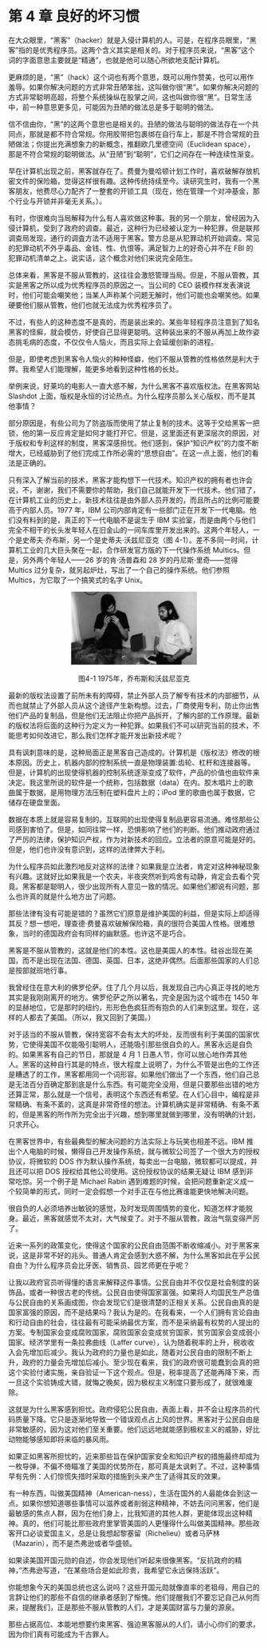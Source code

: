 # 第 4 章 良好的坏习惯

在大众眼里，“黑客”（hacker）就是入侵计算机的人。可是，在程序员眼里，“黑客”指的是优秀程序员。这两个含义其实是相关的。对于程序员来说，“黑客”这个词的字面意思主要就是“精通”，也就是他可以随心所欲地支配计算机。

更麻烦的是，“黑”（hack）这个词也有两个意思，既可以用作赞美，也可以用作羞辱。如果你解决问题的方式非常丑陋笨拙，这叫做你很“黑”。如果你解决问题的方式非常聪明高超，将整个系统操纵在股掌之间，这也叫做你很“黑”。日常生活中，前一种意思更多见，可能因为丑陋的做法总是多于聪明的做法。

信不信由你，“黑”的这两个意思也是相关的。丑陋的做法与聪明的做法存在一个共同点，那就是都不符合常规。你用胶带把包裹绑在自行车上，那是不符合常规的丑陋做法；你提出充满想象力的新概念，推翻欧几里德空间（Euclidean space），那是不符合常规的聪明做法。从“丑陋”到“聪明”，它们之间存在一种连续性渐变。

早在计算机出现之前，黑客就存在了。费曼为曼哈顿计划工作时，喜欢破解存放机密文件的保险箱，觉得这样很有趣。这种传统持续至今。读研究生时，我有一个黑客朋友，他费尽心力配齐了一整套的开锁工具（现在，他在管理一个对冲基金，那个行业与开锁并非毫无关系。）。

有时，你很难向当局解释为什么有人喜欢做这种事。我的另一个朋友，曾经因为入侵计算机，受到了政府的调查。最近，这种行为已经被认定为一种犯罪，但是联邦调查局发现，通行的调査方法不适用于黑客。警方总是从犯罪动机开始调查。常见的犯罪动机不外乎毒品、金钱、性、仇恨等。满足智力上的好奇心并不在 FBI 的犯罪动机清单之上。说实话，这个概念对他们来说完全陌生。

总体来看，黑客是不服从管教的，这往往会激怒管理当局。但是，不服从管教，其实是黑客之所以成为优秀程序员的原因之一。当公司的 CEO 装模作样发表演说时，他们可能会嘲笑他；当某人声称某个问题无解时，他们可能也会嘲笑他。如果硬要他们服从管教，他们也就无法成为优秀程序员了。

不过，有些人的这种态度不是真的，而是装出来的。某些年轻程序员注意到了知名黑客的怪癣，就会模仿，好使自己显得更聪明。这种装出来的不服从再加上故作姿态挑毛病的态度，不仅仅令人恼火，而且实际上会延缓创新的进程。

但是，即使考虑到黑客令人恼火的种种怪癖，他们不服从管教的性格依然是利大于弊。我希望人们能理解，能更多地看到这种性格的长处。

举例来说，好莱坞的电影人一直大惑不解，为什么黑客不喜欢版权法。在黑客网站 Slashdot 上面，版权是永恒的讨论热点。为什么程序员那么关心版权，而不是其他事情？

部分原因是，有些公司为了防盗版而使用了禁止复制的技术。这等于交给黑客一把锁，他的第一反应肯定是如何才能打开它。但是，这里面还有更深层次的原因，对于版权和专利这样的制度，黑客深感担忧。他们感到，保护“知识产权”的力度不断增大，已经威胁到了他们完成工作所必需的“思想自由”。在这一点上面，他们的看法是正确的。

只有深入了解当前的技术，黑客才能构想下一代技术。知识产权的拥有者也许会说，不，谢谢，我们不需要你的帮助，我们自己就能开发下一代技术。他们错了，在计算机工业的历史上，新技术往往是由外部人员开发的，而且所占的比例可能要高于内部人员。1977 年，IBM 公司内部肯定有一些部门正在开发下一代电脑。他们没有料到的是，真正的下一代电脑不是诞生于 IBM 实验室，而是由两个与他们完全不相干的长头发年轻人在旧金山的一间车库里开发出来的。这两个年轻人，一个是史蒂夫·乔布斯，另一个是史蒂夫·沃兹尼亚克（图 4-1）。差不多同一时间，计算机工业的几大巨头聚在一起，合作研发官方版的下一代操作系统 Multics。但是，另外两个年轻人——26 岁的肯·汤普森和 28 岁的丹尼斯·里奇——觉得 Multics 过分复杂，就另起炉灶，写出了一个自己的操作系统。他们参照 Multics，为它取了一个搞笑式的名字 Unix。

<div style="margin: 0 auto; width: 50%;">
    <img src='./figures/p4-1.jpg' style=""/>
</div>
<p align="center">图4-1 1975年，乔布斯和沃兹尼亚克 </p>

最新的版权法设置了前所未有的障碍，禁止外部人员了解专有技术的内部细节，从而也就禁止了外部人员从这个途径产生新构想。过去，厂商使用专利，防止你出售他们产品的复制品，但是他们无法阻止你把产品拆开，了解内部的工作原理。最新的版权法将后面的这种行为定义为一种犯罪。如果我们不可以研究当前的技术，不能思考如何改进它，那么我们怎样才能开发出新技术呢？

具有讽刺意味的是，这种局面正是黑客自己造成的。计算机是《版权法》修改的根本原因。历史上，机器内部的控制系统一直是物理装置:齿轮、杠杆和连接器等。但是，计算机的出现使得机器的控制系统逐渐变成了软件，产品的价值也由软件来决定。我这里所说的软件是一个统称，包括数据（data）在内。胶木唱片上的歌曲属于数据，是用物理方法压制在塑料盘片上的；iPod 里的歌曲也属于数据，它储存在硬盘里面。

数据在本质上就是容易复制的。互联网的出现使得复制品更容易流通。难怪那些公司感到害怕了。但是，如同往常一样，恐惧影响了他们的判断。他们推动政府通过了严厉的法律，保护知识产权，作为对新技术的回应。立法者的原意可能是好的。但是，他们也许没有意识到，这样的法律弊大于利。

为什么程序员如此激烈地反对这样的法律？如果我是立法者，肯定对这种神秘现象有兴趣。这就好比如果我是一个农夫，半夜突然听到鸡舍有动静，肯定会去看个究竟。黑客都是聪明人，很少出现所有人意见一致的情况。如果他们都说有问题，那么也许真的就是什么地方出了问题。

那些法律有没有可能是错的？虽然它们原意是维护美国的利益，但是实际上却适得其反？想一想吧，理查德·费曼喜欢破解保险箱，真的很符合美国人性格。很难想象，当时的德国政府会有同样的幽默感。也许这不是巧合。

黑客是不服从管教的，这就是他们的本性。这也是美国人的本性。硅谷出现在美国，而不是出现在法国、德国、英国、日本，这绝非偶然。后面那些国家的人们总是按部就班地行事。

我曾经住在意大利的佛罗伦萨。住了几个月以后，我发现自己内心真正寻找的地方其实是我刚刚离开的地方。佛罗伦萨之所以著名，完全是因为这个城市在 1450 年的显赫地位，它是那时的纽约，形形色色疯狂而有抱负的人们来到这里。现在，这样的人都去了美国。（所以，我又回到了美国。）

对于适当的不服从管教，保持宽容不会有太大的坏处，反而很有利于美国的国家优势，它使得美国不仅能吸引聪明人，还能吸引那些很自负的人。黑客永远是自负的。如果黑客有自己的节日，那就是 4 月 1 日愚人节，你可以放心地作弄其他人。黑客的这种自行其是的特点，很大程度上说明了，为什么不管是出色的工作还是糟透了的工作，黑客都用同一个词形容。如果他们做出了一个东西，他们自己总是无法百分百确定那到底是什么东西。有可能完全没用，但是只要那些出错的地方还算正常，那么就是一个信号，表明这个东西还有希望。在人们心目中，编程是非常精确、有条不紊的，这真是非常奇怪的想法。计算机确实是非常精确、有条不紊的，但是黑客的所作所为完全出于兴趣，想到哪里就做到哪里，没有明确的计划，只求开心。

在黑客世界中，有些最典型的解决问题的方法实际上与玩笑也相差不远。IBM 推出个人电脑的时候，懒得自己开发操作系统，就与微软公司签了一个很大方的授权协议，将微软的 DOS 作为默认操作系统，每卖出一台电脑，微软都可以提成，并且还可以把 DOS 授权给其他公司使用。这份授权协议的结果无疑让 IBM 感到非常吃惊。另一个例子是 Michael Rabin 遇到难题的时候，会把问题重新定义成一个较简单的形式，同时一定会假想一个对手正在与他比赛谁能更快地解决问题。

很自负的人必须培养出敏锐的感觉，及时发现周围情势的变化，知道怎样才能脱身。最近，黑客就感觉不太对，大气候变了。对于不服从管教，政治气氛变得严厉了。

近来一系列的政策变化，使得这个国家的公民自由范围不断收缩减小。对于黑客来说，这是非常不好的兆头。普通人肯定会感到大惑不解，为什么黑客如此在乎公民自由？为什么程序员会比牙医、销售员、园艺师更在乎呢？

让我以政府官员听得懂的语言来解释这件事情。公民自由并不仅仅是社会制度的装饰品，或者一种很古老的传统。公民自由使得国家富强。如果将人均国民生产总值与公民自由的关系画成图，你会发现它们是很清楚的正相关关系。公民自由真的是国家富强的原因，而不是结果吗？我认为是的。在我看来，一个人们拥有言论自由和行动自由的社会，往往最有可能采纳最优方案，而不是采纳最有权势的人提出的方案。专制国家会变成腐败国家，腐败国家会变成贫穷国家，贫穷国家会变成弱小国家。经济学里有一条拉弗曲线（Laffer curve），认为随着税率的上升，税收收入会先增加后减少。我认为政府的力量也是如此，随着对公民自由的限制不断上升，政府的力量会先增加后减小。至少现在看来，我们的政府很可能蠢到会真的把这个实验付诸实施，亲自验证一下这个观点。但是，税率提高了还能再降下来，而一旦这个实验铸成大错，就悔之晚矣，因为极权主义制度只要形成了，就很难废除。

这就是为什么黑客感到担忧。政府侵犯公民自由，表面上看，并不会让程序员的代码质量下降。它只是逐渐地导致一个错误观点占上风的世界。黑客对于公民自由是非常敏感的，因为这对他们至关重要。他们远远地就能感到极权主义的威胁，好比动物能够感知即将来临的暴风雨。

如果正如黑客所担忧的，近来那些旨在保护国家安全和知识产权的措施最终却成为一枚导弹，不偏不倚瞄准了美国的优势所在，那可真是太讽剌了。不过，这种事情早有先例：人们惊慌失措时采取的措施到头来产生了适得其反的效果。

有一种东西，叫做美国精神（American-ness），生活在国外的人最能体会到这一点。如果你想知道哪些事情可以滋养或者削弱这种精神，不妨去问问黑客，他们是最敏感的焦点人群，因为在他们身上，比我知道的其他人群，更能体现出这种精神。真的，他们可能比那些政府里掌管美国的人更懂得什么叫做美国精神。那些政客开口必谈爱国主义，总是让我想起黎塞留（Richelieu）或者马萨林（Mazarin），而不是杰弗逊或者华盛顿。

如果读美国开国元勋的自述，你会发现他们听起来很像黑客。“反抗政府的精神，”杰弗逊写道，“在某些场合是如此珍贵，我希望它永远保持活跃”。

你能想象今天的美国总统也这么说吗？这些开国元勋就像直率的老祖母，用自己的言辞让他们的那些不自信的继承者感到了惭愧。他们提醒我们不要忘记自己从何而来，提醒我们，正是那些不服从管教的人们，才是美国财富与力量的源泉。

那些占据高位、本能地想要约束黑客、强迫黑客服从的人们，请小心你们的要求，因为你们真有可能成为千古罪人。
